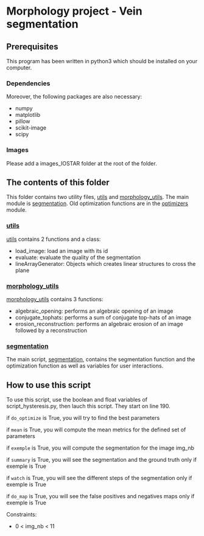 # Morphology project - Vein segmentation

## Prerequisites

This program has been written in python3 which should be installed on your computer.

### Dependencies

Moreover, the following packages are also necessary:

- numpy
- matplotlib
- pillow
- scikit-image
- scipy

### Images

Please add a images_IOSTAR folder at the root of the folder.

## The contents of this folder

This folder contains two utility files, [utils](utils.py) and [morphology_utils](morphology_utils.py). The main module is [segmentation](segmentation.py). Old optimization functions are in the [optimizers](optimizers.py) module.

### [utils](utils.py)

[utils](utils.py) contains 2 functions and a class:

- load_image: load an image with its id
- evaluate: evaluate the quality of the segmentation
- lineArrayGenerator: Objects which creates linear structures to cross the plane

### [morphology_utils](morphology_utils.py)

[morphology_utils](morphology_utils.py) contains 3 functions:

- algebraic_opening: performs an algebraic opening of an image
- conjugate_tophats: performs a sum of conjugate top-hats of an image
- erosion_reconstruction: performs an algebraic erosion of an image followed by a reconstruction

### [segmentation](segmentation.py)

The main script, [segmentation](segmentation.py), contains the segmentation function and the optimization function as well as variables for user interactions.

## How to use this script

To use this script, use the boolean and float variables of script_hysteresis.py, then lauch this script. They start on line 190.

if `do_optimize` is True, you will try to find the best parameters

if `mean` is True, you will compute the mean metrics for the defined set of parameters

if `exemple` is True, you will compute the segmentation for the image img_nb

if `summary` is True, you will see the segmentation and the ground truth only if exemple is True

if `watch` is True, you will see the different steps of the segmentation only if exemple is True

if `do_map` is True, you will see the false positives and negatives maps only if exemple is True

Constraints:

- 0 < img_nb < 11

